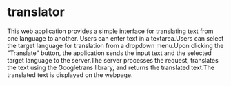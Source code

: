 # translator
This web application provides a simple interface for translating text from one language to another. 
Users can enter text in a textarea.Users can select the target language for translation from a dropdown menu.Upon clicking the "Translate" button, the application sends the input text and the selected target language to the server.The server processes the request, translates the text using the Googletrans library, and returns the translated text.The translated text is displayed on the webpage.
